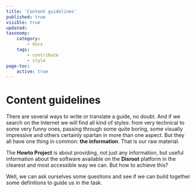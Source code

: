 ```yaml
---
title: 'Content guidelines'
published: true
visible: true
updated:
taxonomy:
    category:
        - docs
    tags:
        - contribute
        - style
page-toc:
    active: true
---
```


# Content guidelines
There are several ways to write or translate a guide, no doubt. And if we search on the Internet we will find all kind of styles: from very technical to some very funny ones, passing through some quite boring, some visually impressive and others certainly spartan in more than one aspect. But they all have one thing in common: **the information**. That is our raw material.  

The **Howto Project** is about providing, not just any information, but useful information about the software available on the **Disroot** platform in the clearest and most accessible way we can. But how to achieve this?

Well, we can ask ourselves some questions and see if we can build together some definitions to guide us in the task.
